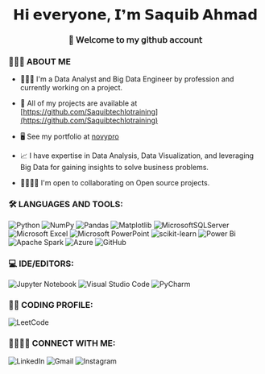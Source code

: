 <h1 align="center">𝗛𝗶 𝗲𝘃𝗲𝗿𝘆𝗼𝗻𝗲, 𝗜❜𝗺 𝗦𝗮𝗾𝘂𝗶𝗯 𝗔𝗵𝗺𝗮𝗱</h1>
<h3 align="center">🚀 𝖶𝖾𝗅𝖼𝗈𝗆𝖾 𝗍𝗈 𝗆𝗒 𝗀𝗂𝗍𝗁𝗎𝖻 𝖺𝖼𝖼𝗈𝗎𝗇𝗍</h3>

### 💁🏽‍♂️ ABOUT ME

- 👨🏼‍💻 I'm a Data Analyst and Big Data Engineer by profession and currently working on a project.
  
- 🔭 All of my projects are available at [https://github.com/Saquibtechlotraining](https://github.com/Saquibtechlotraining)

- 🖥️  See my portfolio at [novypro](https://www.novypro.com/profile_about/saquibahmad)

- 📈 I have expertise in Data Analysis, Data Visualization, and leveraging Big Data for gaining insights to solve business problems.

- 🫱🏽‍🫲🏾 I'm open to collaborating on Open source projects.

<h3 align="left">🛠️ LANGUAGES AND TOOLS:</h3>

![Python](https://img.shields.io/badge/python-3670A0?style=for-the-badge&logo=python&logoColor=ffdd54)
![NumPy](https://img.shields.io/badge/numpy-%23013243.svg?style=for-the-badge&logo=numpy&logoColor=white)
![Pandas](https://img.shields.io/badge/pandas-%23150458.svg?style=for-the-badge&logo=pandas&logoColor=white)
![Matplotlib](https://img.shields.io/badge/Matplotlib-%23ffffff.svg?style=for-the-badge&logo=Matplotlib&logoColor=black)
![MicrosoftSQLServer](https://img.shields.io/badge/Microsoft%20SQL%20Server-CC2927?style=for-the-badge&logo=microsoft%20sql%20server&logoColor=white)
![Microsoft Excel](https://img.shields.io/badge/Microsoft_Excel-217346?style=for-the-badge&logo=microsoft-excel&logoColor=white)
![Microsoft PowerPoint](https://img.shields.io/badge/Microsoft_PowerPoint-B7472A?style=for-the-badge&logo=microsoft-powerpoint&logoColor=white)
![scikit-learn](https://img.shields.io/badge/scikit--learn-%23F7931E.svg?style=for-the-badge&logo=scikit-learn&logoColor=white)
![Power Bi](https://img.shields.io/badge/power_bi-F2C811?style=for-the-badge&logo=powerbi&logoColor=black)
![Apache Spark](https://img.shields.io/badge/Apache%20Spark-FDEE21?style=flat-square&logo=apachespark&logoColor=black)
![Azure](https://img.shields.io/badge/azure-%230072C6.svg?style=for-the-badge&logo=microsoftazure&logoColor=white)
![GitHub](https://img.shields.io/badge/github-%23121011.svg?style=for-the-badge&logo=github&logoColor=white)




<h3 align="left">💻 IDE/EDITORS:</h3>

![Jupyter Notebook](https://img.shields.io/badge/jupyter-%23FA0F00.svg?style=for-the-badge&logo=jupyter&logoColor=white)
![Visual Studio Code](https://img.shields.io/badge/Visual%20Studio%20Code-0078d7.svg?style=for-the-badge&logo=visual-studio-code&logoColor=white)
![PyCharm](https://img.shields.io/badge/pycharm-143?style=for-the-badge&logo=pycharm&logoColor=black&color=black&labelColor=green)

<h3 align="left">🧑‍💻 CODING PROFILE:</h3>

![LeetCode](https://img.shields.io/badge/LeetCode-000000?style=for-the-badge&logo=LeetCode&logoColor=#d16c06)


<h3 align="left">🫱🏽‍🫲🏾 CONNECT WITH ME:</h3>

![LinkedIn](https://img.shields.io/badge/linkedin-%230077B5.svg?style=for-the-badge&logo=linkedin&logoColor=white)
![Gmail](https://img.shields.io/badge/Gmail-D14836?style=for-the-badge&logo=gmail&logoColor=white)
![Instagram](https://img.shields.io/badge/Instagram-%23E4405F.svg?style=for-the-badge&logo=Instagram&logoColor=white)

































